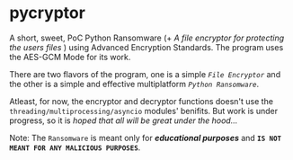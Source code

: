 # pycryptor
A short, sweet, PoC Python Ransomware (+ *A file encryptor for protecting the users files* ) using Advanced Encryption Standards. The program uses the AES-GCM Mode for its work.

There are two flavors of the program, one is a simple *```File Encryptor```* and the other is a simple and effective multiplatform *```Python Ransomware```*.

Atleast, for now, the encryptor and decryptor functions doesn't use the ```threading/multiprocessing/asyncio``` modules' benifits. But work is under progress, so it is *hoped that all will be great under the hood...*

Note: The ```Ransomware``` is meant only for ***educational purposes*** and **```IS NOT MEANT FOR ANY MALICIOUS PURPOSES```**.
